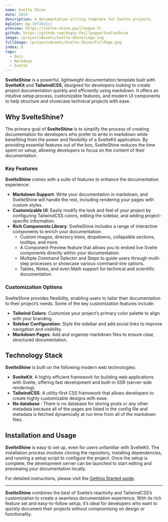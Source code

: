 ```yaml
---
name: Svelte Shine
date: 2024
description: A documentation writing template for Svelte projects.
bgColor: bg-[#f38d1c]
preview: https://svelte-shine.paillaugue.fr
github: https://github.com/Angus-Paillaugue/SvelteShine
image: /projectsAssets/Svelte-Shine/Logo.svg
fullImage: /projectsAssets/Svelte-Shine/FullPage.png
index: 0
tags:
  - Docs
  - Markdown
  - Svelte
---
```


**SvelteShine** is a powerful, lightweight documentation template built with **SvelteKit** and **TailwindCSS**, designed for developers looking to create project documentation quickly and efficiently using markdown. It offers an intuitive setup process, customizable features, and modern UI components to help structure and showcase technical projects with ease.


## Why SvelteShine?

The primary goal of **SvelteShine** is to simplify the process of creating documentation for developers who prefer to write in markdown while benefiting from the power and flexibility of a SvelteKit application. By providing essential features out of the box, SvelteShine reduces the time spent on setup, allowing developers to focus on the content of their documentation.


### Key Features

**SvelteShine** comes with a suite of features to enhance the documentation experience:
 - **Markdown Support**: Write your documentation in markdown, and SvelteShine will handle the rest, including rendering your pages with custom styles.
 - **Customizable UI**: Easily modify the look and feel of your project by configuring TailwindCSS colors, editing the sidebar, and adding project-specific information.
 - **Rich Components Library**: SvelteShine includes a range of interactive components to enrich your documentation:
   - Custom images, directory trees, dropdowns, collapsible sections, tooltips, and more.
   - A Component Preview feature that allows you to embed live Svelte components directly within your documentation.
   - Multiple Command Selector and Steps to guide users through multi-step processes or showcase various command-line options.
   - Tables, Notes, and even Math support for technical and scientific documentation.


### Customization Options

SvelteShine provides flexibility, enabling users to tailor their documentation to their project’s needs. Some of the key customization features include:
 - **Tailwind Colors**: Customize your project’s primary color palette to align with your branding.
 - **Sidebar Configuration**: Style the sidebar and add social links to improve navigation and visibility.
 - **Markdown Pages**: Add and organize markdown files to ensure clear, structured documentation.


## Technology Stack

**SvelteShine** is built on the following modern web technologies:
 - **SvelteKit**: A highly efficient framework for building web applications with Svelte, offering fast development and built-in SSR (server-side rendering).
 - **TailwindCSS**: A utility-first CSS framework that allows developers to create highly customizable designs with ease.
 - **No database** : There is no database for storing posts or any other metadata because all of the pages are listed in the config file and metadata is fetched dynamically at run time from all of the markdown files.

## Installation and Usage

**SvelteShine** is easy to set up, even for users unfamiliar with SvelteKit. The installation process involves cloning the repository, installing dependencies, and running a setup script to configure the project. Once the setup is complete, the development server can be launched to start editing and previewing your documentation locally.

For detailed instructions, please visit the [Getting Started guide](https://svelte-shine.paillaugue.fr/docs/Quickstart).


---


**SvelteShine** combines the best of Svelte’s reactivity and TailwindCSS’s customization to create a seamless documentation experience. With its rich feature set and easy-to-follow setup, it’s ideal for developers who want to quickly document their projects without compromising on design or functionality.
